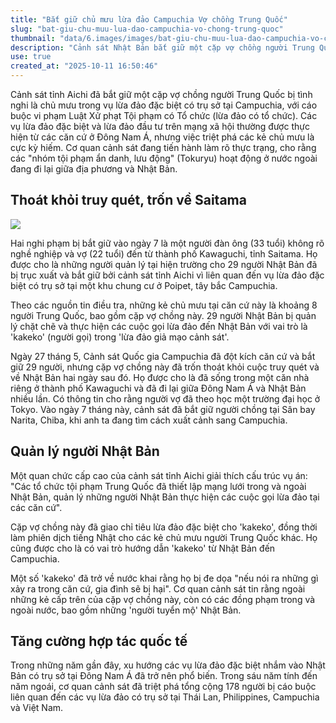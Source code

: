 ```yaml
---
title: "Bắt giữ chủ mưu lừa đảo Campuchia Vợ chồng Trung Quốc"
slug: "bat-giu-chu-muu-lua-dao-campuchia-vo-chong-trung-quoc"
thumbnail: "data/6.images/images/bat-giu-chu-muu-lua-dao-campuchia-vo-chong-trung-quoc.webp"
description: "Cảnh sát Nhật Bản bắt giữ một cặp vợ chồng người Trung Quốc bị tình nghi là chủ mưu vụ lừa đảo đặc biệt có trụ sở tại Campuchia, quản lý các cuộc gọi lừa đảo nhắm vào Nhật Bản."
use: true
created_at: "2025-10-11 16:50:46"
---
```


Cảnh sát tỉnh Aichi đã bắt giữ một cặp vợ chồng người Trung Quốc bị tình nghi là chủ mưu trong vụ lừa đảo đặc biệt có trụ sở tại Campuchia, với cáo buộc vi phạm Luật Xử phạt Tội phạm có Tổ chức (lừa đảo có tổ chức). Các vụ lừa đảo đặc biệt và lừa đảo đầu tư trên mạng xã hội thường được thực hiện từ các căn cứ ở Đông Nam Á, nhưng việc triệt phá các kẻ chủ mưu là cực kỳ hiếm. Cơ quan cảnh sát đang tiến hành làm rõ thực trạng, cho rằng các "nhóm tội phạm ẩn danh, lưu động" (Tokuryu) hoạt động ở nước ngoài đang đi lại giữa địa phương và Nhật Bản.

## Thoát khỏi truy quét, trốn về Saitama

![](/images/20251011-00050065-yom-000-2-view.webp)

Hai nghi phạm bị bắt giữ vào ngày 7 là một người đàn ông (33 tuổi) không rõ nghề nghiệp và vợ (22 tuổi) đến từ thành phố Kawaguchi, tỉnh Saitama. Họ được cho là những người quản lý tại hiện trường cho 29 người Nhật Bản đã bị trục xuất và bắt giữ bởi cảnh sát tỉnh Aichi vì liên quan đến vụ lừa đảo đặc biệt có trụ sở tại một khu chung cư ở Poipet, tây bắc Campuchia.

Theo các nguồn tin điều tra, những kẻ chủ mưu tại căn cứ này là khoảng 8 người Trung Quốc, bao gồm cặp vợ chồng này. 29 người Nhật Bản bị quản lý chặt chẽ và thực hiện các cuộc gọi lừa đảo đến Nhật Bản với vai trò là 'kakeko' (người gọi) trong 'lừa đảo giả mạo cảnh sát'.

Ngày 27 tháng 5, Cảnh sát Quốc gia Campuchia đã đột kích căn cứ và bắt giữ 29 người, nhưng cặp vợ chồng này đã trốn thoát khỏi cuộc truy quét và về Nhật Bản hai ngày sau đó. Họ được cho là đã sống trong một căn nhà riêng ở thành phố Kawaguchi và đã đi lại giữa Đông Nam Á và Nhật Bản nhiều lần. Có thông tin cho rằng người vợ đã theo học một trường đại học ở Tokyo. Vào ngày 7 tháng này, cảnh sát đã bắt giữ người chồng tại Sân bay Narita, Chiba, khi anh ta đang tìm cách xuất cảnh sang Campuchia.

## Quản lý người Nhật Bản

Một quan chức cấp cao của cảnh sát tỉnh Aichi giải thích cấu trúc vụ án: "Các tổ chức tội phạm Trung Quốc đã thiết lập mạng lưới trong và ngoài Nhật Bản, quản lý những người Nhật Bản thực hiện các cuộc gọi lừa đảo tại các căn cứ".

Cặp vợ chồng này đã giao chỉ tiêu lừa đảo đặc biệt cho 'kakeko', đồng thời làm phiên dịch tiếng Nhật cho các kẻ chủ mưu người Trung Quốc khác. Họ cũng được cho là có vai trò hướng dẫn 'kakeko' từ Nhật Bản đến Campuchia.

Một số 'kakeko' đã trở về nước khai rằng họ bị đe dọa "nếu nói ra những gì xảy ra trong căn cứ, gia đình sẽ bị hại". Cơ quan cảnh sát tin rằng ngoài những kẻ cấp trên của cặp vợ chồng này, còn có các đồng phạm trong và ngoài nước, bao gồm những 'người tuyển mộ' Nhật Bản.

## Tăng cường hợp tác quốc tế

Trong những năm gần đây, xu hướng các vụ lừa đảo đặc biệt nhắm vào Nhật Bản có trụ sở tại Đông Nam Á đã trở nên phổ biến. Trong sáu năm tính đến năm ngoái, cơ quan cảnh sát đã triệt phá tổng cộng 178 người bị cáo buộc liên quan đến các vụ lừa đảo có trụ sở tại Thái Lan, Philippines, Campuchia và Việt Nam.